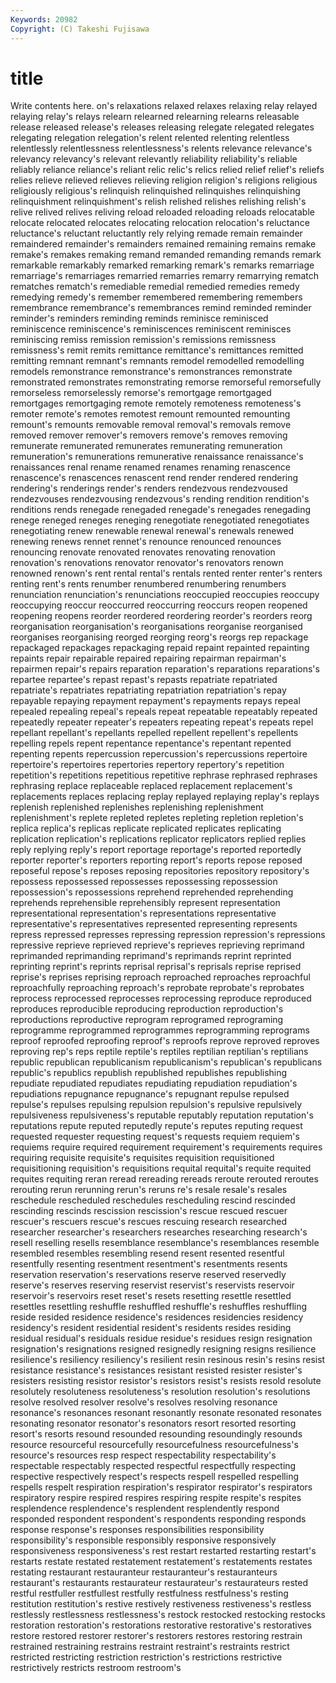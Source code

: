 ```yaml
---
Keywords: 20982 
Copyright: (C) Takeshi Fujisawa
---
```


# title

Write contents here.
on's relaxations relaxed relaxes
relaxing relay relayed relaying relay's relays relearn relearned relearning relearns
releasable release released release's releases releasing relegate relegated relegates relegating
relegation relegation's relent relented relenting relentless relentlessly relentlessness relentlessness's relents
relevance relevance's relevancy relevancy's relevant relevantly reliability reliability's reliable reliably
reliance reliance's reliant relic relic's relics relied relief relief's reliefs
relies relieve relieved relieves relieving religion religion's religions religious religiously
religious's relinquish relinquished relinquishes relinquishing relinquishment relinquishment's relish relished relishes
relishing relish's relive relived relives reliving reload reloaded reloading reloads
relocatable relocate relocated relocates relocating relocation relocation's reluctance reluctance's reluctant
reluctantly rely relying remade remain remainder remaindered remainder's remainders remained
remaining remains remake remake's remakes remaking remand remanded remanding remands
remark remarkable remarkably remarked remarking remark's remarks remarriage remarriage's remarriages
remarried remarries remarry remarrying rematch rematches rematch's remediable remedial remedied
remedies remedy remedying remedy's remember remembered remembering remembers remembrance remembrance's
remembrances remind reminded reminder reminder's reminders reminding reminds reminisce reminisced
reminiscence reminiscence's reminiscences reminiscent reminisces reminiscing remiss remission remission's remissions
remissness remissness's remit remits remittance remittance's remittances remitted remitting remnant
remnant's remnants remodel remodelled remodelling remodels remonstrance remonstrance's remonstrances remonstrate
remonstrated remonstrates remonstrating remorse remorseful remorsefully remorseless remorselessly remorse's remortgage
remortgaged remortgages remortgaging remote remotely remoteness remoteness's remoter remote's remotes
remotest remount remounted remounting remount's remounts removable removal removal's removals
remove removed remover remover's removers remove's removes removing remunerate remunerated
remunerates remunerating remuneration remuneration's remunerations remunerative renaissance renaissance's renaissances renal
rename renamed renames renaming renascence renascence's renascences renascent rend render
rendered rendering rendering's renderings render's renders rendezvous rendezvoused rendezvouses rendezvousing
rendezvous's rending rendition rendition's renditions rends renegade renegaded renegade's renegades
renegading renege reneged reneges reneging renegotiate renegotiated renegotiates renegotiating renew
renewable renewal renewal's renewals renewed renewing renews rennet rennet's renounce
renounced renounces renouncing renovate renovated renovates renovating renovation renovation's renovations
renovator renovator's renovators renown renowned renown's rent rental rental's rentals
rented renter renter's renters renting rent's rents renumber renumbered renumbering
renumbers renunciation renunciation's renunciations reoccupied reoccupies reoccupy reoccupying reoccur reoccurred
reoccurring reoccurs reopen reopened reopening reopens reorder reordered reordering reorder's
reorders reorg reorganisation reorganisation's reorganisations reorganise reorganised reorganises reorganising reorged
reorging reorg's reorgs rep repackage repackaged repackages repackaging repaid repaint
repainted repainting repaints repair repairable repaired repairing repairman repairman's repairmen
repair's repairs reparation reparation's reparations reparations's repartee repartee's repast repast's
repasts repatriate repatriated repatriate's repatriates repatriating repatriation repatriation's repay repayable
repaying repayment repayment's repayments repays repeal repealed repealing repeal's repeals
repeat repeatable repeatably repeated repeatedly repeater repeater's repeaters repeating repeat's
repeats repel repellant repellant's repellants repelled repellent repellent's repellents repelling
repels repent repentance repentance's repentant repented repenting repents repercussion repercussion's
repercussions repertoire repertoire's repertoires repertories repertory repertory's repetition repetition's repetitions
repetitious repetitive rephrase rephrased rephrases rephrasing replace replaceable replaced replacement
replacement's replacements replaces replacing replay replayed replaying replay's replays replenish
replenished replenishes replenishing replenishment replenishment's replete repleted repletes repleting repletion
repletion's replica replica's replicas replicate replicated replicates replicating replication replication's
replications replicator replicators replied replies reply replying reply's report reportage
reportage's reported reportedly reporter reporter's reporters reporting report's reports repose
reposed reposeful repose's reposes reposing repositories repository repository's repossess repossessed
repossesses repossessing repossession repossession's repossessions reprehend reprehended reprehending reprehends reprehensible
reprehensibly represent representation representational representation's representations representative representative's representatives represented
representing represents repress repressed represses repressing repression repression's repressions repressive
reprieve reprieved reprieve's reprieves reprieving reprimand reprimanded reprimanding reprimand's reprimands
reprint reprinted reprinting reprint's reprints reprisal reprisal's reprisals reprise reprised
reprise's reprises reprising reproach reproached reproaches reproachful reproachfully reproaching reproach's
reprobate reprobate's reprobates reprocess reprocessed reprocesses reprocessing reproduce reproduced reproduces
reproducible reproducing reproduction reproduction's reproductions reproductive reprogram reprogramed reprograming reprogramme
reprogrammed reprogrammes reprogramming reprograms reproof reproofed reproofing reproof's reproofs reprove
reproved reproves reproving rep's reps reptile reptile's reptiles reptilian reptilian's
reptilians republic republican republicanism republicanism's republican's republicans republic's republics republish
republished republishes republishing repudiate repudiated repudiates repudiating repudiation repudiation's repudiations
repugnance repugnance's repugnant repulse repulsed repulse's repulses repulsing repulsion repulsion's
repulsive repulsively repulsiveness repulsiveness's reputable reputably reputation reputation's reputations repute
reputed reputedly repute's reputes reputing request requested requester requesting request's
requests requiem requiem's requiems require required requirement requirement's requirements requires
requiring requisite requisite's requisites requisition requisitioned requisitioning requisition's requisitions requital
requital's requite requited requites requiting reran reread rereading rereads reroute
rerouted reroutes rerouting rerun rerunning rerun's reruns re's resale resale's
resales reschedule rescheduled reschedules rescheduling rescind rescinded rescinding rescinds rescission
rescission's rescue rescued rescuer rescuer's rescuers rescue's rescues rescuing research
researched researcher researcher's researchers researches researching research's resell reselling resells
resemblance resemblance's resemblances resemble resembled resembles resembling resend resent resented
resentful resentfully resenting resentment resentment's resentments resents reservation reservation's reservations
reserve reserved reservedly reserve's reserves reserving reservist reservist's reservists reservoir
reservoir's reservoirs reset reset's resets resetting resettle resettled resettles resettling
reshuffle reshuffled reshuffle's reshuffles reshuffling reside resided residence residence's residences
residencies residency residency's resident residential resident's residents resides residing residual
residual's residuals residue residue's residues resign resignation resignation's resignations resigned
resignedly resigning resigns resilience resilience's resiliency resiliency's resilient resin resinous
resin's resins resist resistance resistance's resistances resistant resisted resister resister's
resisters resisting resistor resistor's resistors resist's resists resold resolute resolutely
resoluteness resoluteness's resolution resolution's resolutions resolve resolved resolver resolve's resolves
resolving resonance resonance's resonances resonant resonantly resonate resonated resonates resonating
resonator resonator's resonators resort resorted resorting resort's resorts resound resounded
resounding resoundingly resounds resource resourceful resourcefully resourcefulness resourcefulness's resource's resources
resp respect respectability respectability's respectable respectably respected respectful respectfully respecting
respective respectively respect's respects respell respelled respelling respells respelt respiration
respiration's respirator respirator's respirators respiratory respire respired respires respiring respite
respite's respites resplendence resplendence's resplendent resplendently respond responded respondent respondent's
respondents responding responds response response's responses responsibilities responsibility responsibility's responsible
responsibly responsive responsively responsiveness responsiveness's rest restart restarted restarting restart's
restarts restate restated restatement restatement's restatements restates restating restaurant restauranteur
restauranteur's restauranteurs restaurant's restaurants restaurateur restaurateur's restaurateurs rested restful restfuller
restfullest restfully restfulness restfulness's resting restitution restitution's restive restively restiveness
restiveness's restless restlessly restlessness restlessness's restock restocked restocking restocks restoration
restoration's restorations restorative restorative's restoratives restore restored restorer restorer's restorers
restores restoring restrain restrained restraining restrains restraint restraint's restraints restrict
restricted restricting restriction restriction's restrictions restrictive restrictively restricts restroom restroom's
